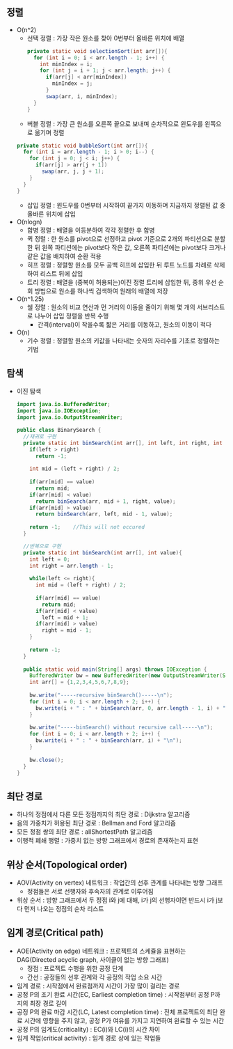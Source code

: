 ## 정렬
- O(n^2)
  - 선택 정렬 : 가장 작은 원소를 찾아 0번부터 올바른 위치에 배열
    ```java
    private static void selectionSort(int arr[]){
      for (int i = 0; i < arr.length - 1; i++) {
        int minIndex = i;
        for (int j = i + 1; j < arr.length; j++) {
          if(arr[j] < arr[minIndex])
            minIndex = j;
          }
          swap(arr, i, minIndex);
      }
    }
    ```
  - 버블 정렬 : 가장 큰 원소를 오른쪽 끝으로 보내며 순차적으로 윈도우를 왼쪽으로 옮기며 정렬
  ```java
  private static void bubbleSort(int arr[]){
    for (int i = arr.length - 1; i > 0; i--) {
      for (int j = 0; j < i; j++) {
        if(arr[j] > arr[j + 1])
          swap(arr, j, j + 1);
      }
    }
  }
  ```
  - 삽입 정렬 : 윈도우를 0번부터 시작하여 끝가지 이동하며 지금까지 정렬된 값 중 올바른 위치에 삽입
- O(nlogn)
  - 합병 정렬 : 배열을 이등분하여 각각 정렬한 후 합병
  - 퀵 정렬 : 한 원소를 pivot으로 선정하고 pivot 기준으로 2개의 파티션으로 분할한 뒤 왼쪽 파티션에는 pivot보다 작은 값, 오른쪽 파티션에는 pivot보다 크거나 같은 값을 배치하여 순환 적용
  - 히프 정렬 : 정렬할 원소를 모두 공백 히프에 삽입한 뒤 루트 노드를 차례로 삭제하여 리스트 뒤에 삽입
  - 트리 정렬 : 배열을 (중복이 허용되는)이진 정렬 트리에 삽입한 뒤, 중위 우선 순회 방법으로 원소를 하나씩 검색하여 원래의 배열에 저장
- O(n^1.25)
  - 쉘 정렬 : 원소의 비교 연산과 먼 거리의 이동을 줄이기 위해 몇 개의 서브리스트로 나누어 삽입 정렬을 반복 수행
    - 간격(interval)이 작을수록 짧은 거리를 이동하고, 원소의 이동이 적다
- O(n)
  - 기수 정렬 : 정렬할 원소의 키값을 나타내는 숫자의 자리수를 기초로 정렬하는 기법
  
## 탐색
- 이진 탐색
  ```java  
  import java.io.BufferedWriter;
  import java.io.IOException;
  import java.io.OutputStreamWriter;

  public class BinarySearch {
    //재귀로 구현
    private static int binSearch(int arr[], int left, int right, int value){
      if(left > right)
        return -1;
		
      int mid = (left + right) / 2;
		
      if(arr[mid] == value)
        return mid;
      if(arr[mid] < value)
        return binSearch(arr, mid + 1, right, value);
      if(arr[mid] > value)
        return binSearch(arr, left, mid - 1, value);
		
      return -1;	//This will not occured
    }

    //반복으로 구현
    private static int binSearch(int arr[], int value){
      int left = 0;
      int right = arr.length - 1;
		
      while(left <= right){
        int mid = (left + right) / 2;
			
        if(arr[mid] == value)
          return mid;
        if(arr[mid] < value)
          left = mid + 1;
        if(arr[mid] > value)
          right = mid - 1;
      }
		
      return -1;
    }
	
    public static void main(String[] args) throws IOException {
      BufferedWriter bw = new BufferedWriter(new OutputStreamWriter(System.out));
      int arr[] = {1,2,3,4,5,6,7,8,9};
		
      bw.write("-----recursive binSearch()-----\n");
      for (int i = 0; i < arr.length + 2; i++) {
        bw.write(i + " : " + binSearch(arr, 0, arr.length - 1, i) + "\n");
      }
		
      bw.write("-----binSearch() without recursive call-----\n");
      for (int i = 0; i < arr.length + 2; i++) {
        bw.write(i + " : " + binSearch(arr, i) + "\n");
      }
		
      bw.close();
    }
  }
  ```
 
## 최단 경로
- 하나의 정점에서 다른 모든 정점까지의 최단 경로 : Dijkstra 알고리즘
- 음의 가중치가 허용된 최단 경로 : Bellman and Ford 알고리즘
- 모든 정점 쌍의 최단 경로 : allShortestPath 알고리즘
- 이행적 폐쇄 행렬 : 가중치 없는 방향 그래프에서 경로의 존재하는지 표현
  
## 위상 순서(Topological order)
- AOV(Activity on vertex) 네트워크 : 작업간의 선후 관계를 나타내는 방향 그래프
  - 정점들은 서로 선행자와 후속자의 관계로 이루어짐
- 위상 순서 : 방향 그래프에서 두 정점 i와 j에 대해, i가 j의 선행자이면 반드시 i가 j보다 먼저 나오는 정점의 순차 리스트

## 임계 경로(Critical path)
- AOE(Activity on edge) 네트워크 : 프로젝트의 스케쥴을 표현하는 DAG(Directed acyclic graph, 사이클이 없는 방향 그래프)
  - 정점 : 프로젝트 수행을 위한 공정 단계
  - 간선 : 공정들의 선후 관계와 각 공정의 작업 소요 시간
- 임계 경로 : 시작점에서 완료점까지 시간이 가장 많이 걸리는 경로
- 공정 P의 조기 완료 시간(EC, Earliest completion time) : 시작점부터 공정 P까지의 최장 경로 길이
- 공정 P의 완료 마감 시간(LC, Latest completion time) : 전체 프로젝트의 최단 완료 시간에 영향을 주지 않고, 공정 P가 여유를 가지고 지연하여 완료할 수 있는 시간
- 공정 P의 임계도(criticality) : EC(i)와 LC(i)의 시간 차이
- 임계 작업(critical activity) : 임계 경로 상에 있는 작업들

  
